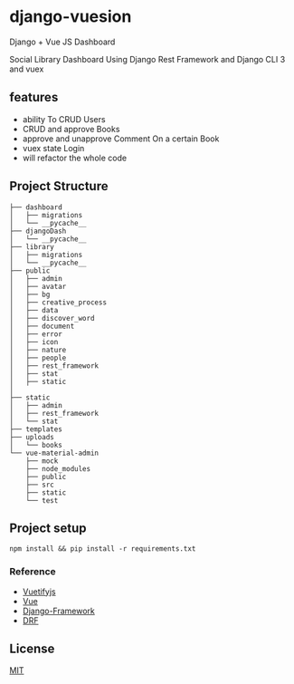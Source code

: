 # django-vuesion
Django + Vue JS Dashboard 

Social Library Dashboard Using Django Rest Framework and Django CLI 3 and vuex 

## features 
* ability To CRUD Users
* CRUD and approve Books  
* approve and unapprove Comment On a certain Book
* vuex state Login
* will refactor the whole code 


## Project Structure
``` 
├── dashboard
│   ├── migrations
│   └── __pycache__
├── djangoDash
│   └── __pycache__
├── library
│   ├── migrations
│   └── __pycache__
├── public
│   ├── admin
│   ├── avatar
│   ├── bg
│   ├── creative_process
│   ├── data
│   ├── discover_word
│   ├── document
│   ├── error
│   ├── icon
│   ├── nature
│   ├── people
│   ├── rest_framework
│   ├── stat
│   ├── static
│   
├── static
│   ├── admin
│   ├── rest_framework
│   └── stat
├── templates
├── uploads
│   └── books
└── vue-material-admin
    ├── mock
    ├── node_modules
    ├── public
    ├── src
    ├── static
    └── test

```


## Project setup
```
npm install && pip install -r requirements.txt
```


### Reference

* [Vuetifyjs](https://vuetifyjs.com/)
* [Vue](https://vuejs.org/index.html/)
* [Django-Framework]()
* [DRF]()

## License

[MIT](https://github.com/tookit/vue-material-admin/blob/master/LICENSE)



